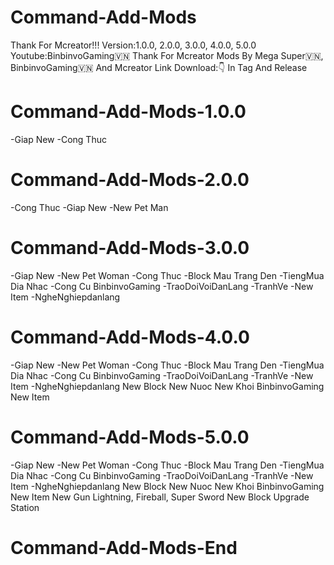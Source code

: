 # Command-Add-Mods
Thank For Mcreator!!!
Version:1.0.0, 2.0.0, 3.0.0, 4.0.0,  5.0.0
Youtube:BinbinvoGaming🇻🇳
Thank For Mcreator
Mods By Mega Super🇻🇳, BinbinvoGaming🇻🇳 And Mcreator
Link Download:👇 In Tag And Release 
# Command-Add-Mods-1.0.0
-Giap New
-Cong Thuc
# Command-Add-Mods-2.0.0
-Cong Thuc
-Giap New
-New Pet Man
# Command-Add-Mods-3.0.0
-Giap New
-New Pet Woman
-Cong Thuc 
-Block Mau Trang Den
-TiengMua Dia Nhac
-Cong Cu BinbinvoGaming
-TraoDoiVoiDanLang
-TranhVe
-New Item
-NgheNghiepdanlang
# Command-Add-Mods-4.0.0
-Giap New
-New Pet Woman
-Cong Thuc 
-Block Mau Trang Den
-TiengMua Dia Nhac
-Cong Cu BinbinvoGaming
-TraoDoiVoiDanLang
-TranhVe
-New Item
-NgheNghiepdanlang
New Block
New Nuoc
New Khoi BinbinvoGaming
New Item
# Command-Add-Mods-5.0.0
-Giap New
-New Pet Woman
-Cong Thuc 
-Block Mau Trang Den
-TiengMua Dia Nhac
-Cong Cu BinbinvoGaming
-TraoDoiVoiDanLang
-TranhVe
-New Item
-NgheNghiepdanlang
New Block
New Nuoc
New Khoi BinbinvoGaming
New Item
New Gun Lightning, Fireball, Super Sword
New Block Upgrade Station
# Command-Add-Mods-End
